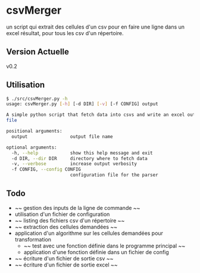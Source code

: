 # csvMerger

un script qui extrait des cellules d'un csv pour en faire une ligne dans un excel résultat, pour tous les csv d'un répertoire.

## Version Actuelle

v0.2

## Utilisation

~~~bash
$ ./src/csvMerger.py -h
usage: csvMerger.py [-h] [-d DIR] [-v] [-f CONFIG] output

A simple python script that fetch data into csvs and write an excel output
file

positional arguments:
  output                output file name

optional arguments:
  -h, --help            show this help message and exit
  -d DIR, --dir DIR     directory where to fetch data
  -v, --verbose         increase output verbosity
  -f CONFIG, --config CONFIG
                        configuration file for the parser
~~~

## Todo

* ~~ gestion des inputs de la ligne de commande ~~
* utilisation d'un fichier de configuration
* ~~ listing des fichiers csv d'un répertoire ~~
* ~~ extraction des cellules demandées ~~
* application d'un algorithme sur les cellules demandées pour transformation
  * ~~ test avec une fonction définie dans le programme principal ~~
  * application d'une fonction définie dans un fichier de config
* ~~ écriture d'un fichier de sortie csv ~~
* ~~ écriture d'un fichier de sortie excel ~~
